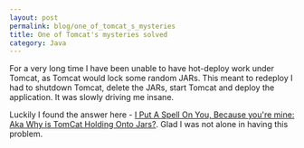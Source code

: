 ```yaml
---
layout: post
permalink: blog/one_of_tomcat_s_mysteries
title: One of Tomcat's mysteries solved
category: Java
---
```


<p>
For a very long time I have been unable to have hot-deploy work under
Tomcat, as Tomcat would lock some random JARs. This meant to redeploy
I had to shutdown Tomcat, delete the JARs, start Tomcat and deploy the
application. It was slowly driving me insane.

</p>
<p>
Luckily I found the answer here - <a href="http://blog.exis.com/colin/archives/2005/08/23/i-put-a-spell-on-you-because-youre-mine-aka-why-is-tomcat-holding-onto-jars/">I Put A Spell On You, Because you're mine: Aka Why is TomCat Holding Onto Jars?</a>. Glad I was not alone in having this problem.

</p>
